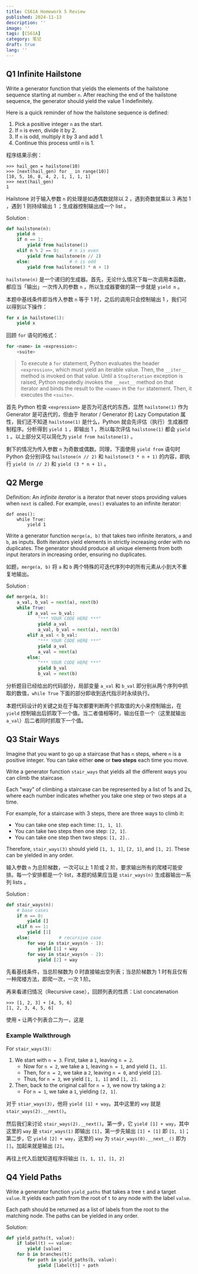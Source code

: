 ```yaml
---
title: CS61A Homework 5 Review
published: 2024-11-13
description: ''
image: ''
tags: [CS61A]
category: 笔记
draft: true
lang: ''
---
```


## Q1 Infinite Hailstone

Write a generator function that yields the elements of the hailstone sequence starting at number `n`. After reaching the end of the hailstone sequence, the generator should yield the value 1 indefinitely.

Here is a quick reminder of how the hailstone sequence is defined:

1. Pick a positive integer `n` as the start.
2. If `n` is even, divide it by 2.
3. If `n` is odd, multiply it by 3 and add 1.
4. Continue this process until `n` is 1.

程序结果示例：

```
>>> hail_gen = hailstone(10)
>>> [next(hail_gen) for _ in range(10)]
[10, 5, 16, 8, 4, 2, 1, 1, 1, 1]
>>> next(hail_gen)
1
```

Hailstone 对于输入参数 `n` 的处理是如遇偶数就除以 2 ，遇到奇数就乘以 3 再加 1 ，遇到 1 则持续输出 1 ；生成器控制输出成一个 list 。

Solution :

```python
def hailstone(n):
    yield n
    if n == 1:
        yield from hailstone(1)
    elif n % 2 == 0:	# n is even
        yield from hailstone(n // 2)
    else:				# n is odd
        yield from hailstone(3 * n + 1)
```

`hailstone(n)` 是一个递归的生成器。首先，无论什么情况下每一次调用本函数，都应当「输出」一次传入的参数 `n` ，所以生成器要做的第一步就是 `yield n` 。

本题中基线条件即当传入参数 `n` 等于 1 时，之后的调用只会控制输出 1 ，我们可以得到以下操作：

```python
for x in hailstone(1):
    yield x
```

回顾 `for` 语句的格式：

```python
for <name> in <expression>:
    <suite>
```

> To execute a `for` statement, Python evaluates the header `<expression>`, which must yield an iterable value. Then, the `__iter__` method is invoked on that value. Until a `StopIteration` exception is raised, Python repeatedly invokes the `__next__` method on that iterator and binds the result to the `<name>` in the `for` statement. Then, it executes the `<suite>`.

首先 Python 检查 `<expression>` 是否为可迭代的东西，显然 `hailstone(1)` 作为 Generator 是可迭代的，但由于 Iterator / Generator 的 Lazy Computation 属性，我们还不知道 `hailstone(1)` 是什么，Python 就会先评估（执行）生成器控制程序。分析得到 `yield 1` ，即输出 1 ，所以每次评估 `hailstone(1)` 都会 `yield 1` 。以上部分又可以简化为 `yield from hailstone(1)` 。

剩下的情况为传入参数 `n` 为奇数或偶数。同理，下面使用 `yield from` 语句时 Python 会分别评估 `hailstone(n // 2)` 和 `hailstone(3 * n + 1)` 的内容，即执行 `yield (n // 2)` 和 `yield (3 * n + 1)` 。



## Q2 Merge

Definition: An *infinite iterator* is a iterator that never stops providing values when `next` is called. For example, `ones()` evaluates to an infinite iterator:

```
def ones():
    while True:
        yield 1
```

Write a generator function `merge(a, b)` that takes two infinite iterators, `a` and `b`, as inputs. Both iterators yield elements in strictly increasing order with no duplicates. The generator should produce all unique elements from both input iterators in increasing order, ensuring no duplicates.

如题，`merge(a, b)` 将 `a` 和 `b` 两个特殊的可迭代序列中的所有元素从小到大不重复地输出。

Solution :

```python
def merge(a, b):
    a_val, b_val = next(a), next(b)
    while True:
        if a_val == b_val:
            "*** YOUR CODE HERE ***"
            yield a_val
            a_val, b_val = next(a), next(b)
        elif a_val < b_val:
            "*** YOUR CODE HERE ***"
            yield a_val
            a_val = next(a)
        else:
            "*** YOUR CODE HERE ***"
            yield b_val
            b_val = next(b)
```

分析题目已经给出的代码部分，局部变量 `a_val` 和 `b_val` 即分别从两个序列中抓取的数值，`while True` 下面的部分即收到迭代指示时永续执行。

本题代码设计的关键之处在于每次都要判断两个抓取值的大小来控制输出，在 `yield` 控制输出后抓取下一个值。当二者值相等时，输出任意一个（这里就输出 `a_val`）后二者同时抓取下一个值。



## Q3 Stair Ways

Imagine that you want to go up a staircase that has `n` steps, where `n` is a positive integer. You can take either **one** or **two steps** each time you move.

Write a generator function `stair_ways` that yields all the different ways you can climb the staircase.

Each "way" of climbing a staircase can be represented by a list of 1s and 2s, where each number indicates whether you take one step or two steps at a time.

For example, for a staircase with 3 steps, there are three ways to climb it:

- You can take one step each time: `[1, 1, 1]`.
- You can take two steps then one step: `[2, 1]`.
- You can take one step then two steps: `[1, 2].`.

Therefore, `stair_ways(3)` should yield `[1, 1, 1]`, `[2, 1]`, and `[1, 2]`. These can be yielded in any order.

输入参数 `n` 为总阶梯数，一次可以上 1 阶或 2 阶，要求输出所有的爬楼可能安排。每一个安排都是一个 list，本题的结果应当是 `stair_ways(n)` 生成器输出一系列 lists 。

Solution :

```python
def stair_ways(n):
    # base cases
    if n == 0:
        yield []
    elif n == 1:
        yield [1]
    else:			# recursive case
        for way in stair_ways(n - 1):
            yield [1] + way
        for way in stair_ways(n - 2):
            yield [2] + way
```

先看基线条件，当总阶梯数为 0 时直接输出空列表；当总阶梯数为 1 时有且仅有一种爬楼方法，即爬一次，一次 1 阶。

再来看递归情况（Recursive case），回顾列表的性质：List concatenation

```
>>> [1, 2, 3] + [4, 5, 6]
[1, 2, 3, 4, 5, 6]
```

使用 `+` 让两个列表合二为一，这是

### Example Walkthrough

For `stair_ways(3)`:

1. We start with `n = 3`. First, take a `1`, leaving `n = 2`.
   - Now for `n = 2`, we take a `1`, leaving `n = 1`, and yield `[1, 1]`.
   - Then, for `n = 2`, we take a `2`, leaving `n = 0`, and yield `[2]`.
   - Thus, for `n = 3`, we yield `[1, 1, 1]` and `[1, 2]`.
2. Then, back to the original call for `n = 3`, we now try taking a `2`:
   - For `n = 1`, we take a `1`, yielding `[2, 1]`.

对于 `stiar_ways(3)`，他将 `yield [1] + way`。其中这里的 `way` 就是 `stair_ways(2).__next()`。

然后我们来讨论 `stair_ways(2).__next()`。第一步，它 `yield [1] + way`，其中这里的 `way` 是 `stair_ways(1)` 即输出 `[1]`，第一步先输出 `[1] + [1]` 即 `[1, 1]`；第二步，它 `yield [2] + way`，这里的 `way` 为 `stair_ways(0).__next__()` 即为 `[]`。加起来就是输出 `[2]`。

再往上代入后就知道程序将输出 `[1, 1, 1], [1, 2]` 



## Q4 Yield Paths

Write a generator function `yield_paths` that takes a tree `t` and a target `value`. It yields each path from the root of `t` to any node with the label `value`.

Each path should be returned as a list of labels from the root to the matching node. The paths can be yielded in any order.

Solution:

```python
def yield_paths(t, value):
    if label(t) == value:
        yield [value]
	for b in branches(t):
        for path in yield_paths(b, value):
            yield [label(t)] + path
```



